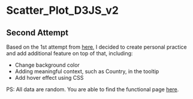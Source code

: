 # Scatter_Plot_D3JS_v2
## Second Attempt
<p>Based on the 1st attempt from <a href='https://github.com/HarpSkye/Scatter_Plot_D3JS'>here</a>, I decided to create personal practice and add additional feature on top of that, including:
<ul> 
  <li>Change background color</li>
  <li>Adding meaningful context, such as Country, in the tooltip</li>
  <li>Add hover effect using CSS</li>
 </ul>
 PS: All data are random. You are able to find the functional page <a href='https://harpskye.github.io/Scatter_Plot_D3JS_v2/'>here</a>. 
